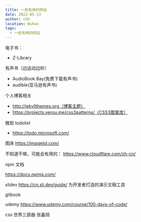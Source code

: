```yaml
---
title: 一些有用的网站
date: 2022-05-23
author: chh
location: Wuhan
tags:
  - 一些有用的网站
---
```


电子书：

- Z-Library

有声书（边运动边听）

- AudioBook Bay(免费下载有声书)
- audible(亚马逊有声书)

个人博客相关

- http://jekyllthemes.org（博客主题）
- https://projects.verou.me/css3patterns/（CSS3图案库）

微软 todolist

- https://todo.microsoft.com/

图床
https://imagelol.com/

不知道干嘛，可能会有用的：
https://www.cloudflare.com/zh-cn/

npm 文档

https://docs.npmjs.com/

slidev
https://cn.sli.dev/guide/
为开发者打造的演示文稿工具

gitbook

udemy
https://www.udemy.com/course/100-days-of-code/

css 世界三部曲 张鑫旭

